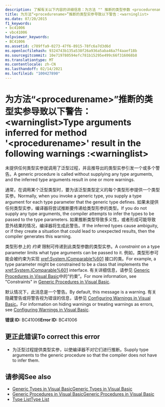 ```yaml
---
description: 了解有关以下内容的详细信息：为方法 "" 推断的类型参数 <procedurename> 导致以下警告：<warninglist>
title: 为方法“<procedurename>”推断的类型实参导致以下警告：<warninglist>
ms.date: 07/20/2015
f1_keywords:
- bc41006
- vbc41006
helpviewer_keywords:
- BC41006
ms.assetid: c789ffa9-0273-47f6-8915-78fc6a7d3d6d
ms.openlocfilehash: 9324743b135a538f26a936a5aba46a7f4aaef18b
ms.sourcegitcommit: 10e719780594efc781b15295e499c66f316068b8
ms.translationtype: MT
ms.contentlocale: zh-CN
ms.lasthandoff: 02/14/2021
ms.locfileid: "100427890"
---
```

# <a name="type-arguments-inferred-for-method-procedurename-result-in-the-following-warnings-warninglist"></a><span data-ttu-id="67155-103">为方法“\<procedurename>”推断的类型实参导致以下警告：\<warninglist></span><span class="sxs-lookup"><span data-stu-id="67155-103">Type arguments inferred for method '\<procedurename>' result in the following warnings :\<warninglist></span></span>

<span data-ttu-id="67155-104">未提供任何类型实参就调用了泛型过程，并且推导出的类型实参引发一个或多个警告。</span><span class="sxs-lookup"><span data-stu-id="67155-104">A generic procedure is called without supplying any type arguments, and the inferred type arguments result in one or more warnings.</span></span>  
  
 <span data-ttu-id="67155-105">通常，在调用某个泛型类型时，要为该泛型类型定义的每个类型形参提供一个类型实参。</span><span class="sxs-lookup"><span data-stu-id="67155-105">Normally, when you invoke a generic type, you supply a type argument for each type parameter that the generic type defines.</span></span> <span data-ttu-id="67155-106">如果未提供任何类型实参，编译器将尝试推断要传递给类型形参的类型。</span><span class="sxs-lookup"><span data-stu-id="67155-106">If you do not supply any type arguments, the compiler attempts to infer the types to be passed to the type parameters.</span></span> <span data-ttu-id="67155-107">如果推断类型导致多义性，或者形成可能导致意外结果的情况，编译器将生成此警告。</span><span class="sxs-lookup"><span data-stu-id="67155-107">If the inferred types cause ambiguity, or if they create a situation that could lead to unexpected results, then the compiler generates this warning.</span></span>  
  
 <span data-ttu-id="67155-108">类型形参上的 *约束* 限制可传递到此类型参数的类型实参。</span><span class="sxs-lookup"><span data-stu-id="67155-108">A *constraint* on a type parameter limits what type arguments can be passed to it.</span></span> <span data-ttu-id="67155-109">例如，类型形参可能会被约束为实现 <xref:System.IComparable%601> 接口的类。</span><span class="sxs-lookup"><span data-stu-id="67155-109">For example, a type parameter might be constrained to be a class that implements the <xref:System.IComparable%601> interface.</span></span> <span data-ttu-id="67155-110">有关详细信息，请参见 [Generic Procedures in Visual Basic](../programming-guide/language-features/data-types/generic-procedures.md)中的“约束”。</span><span class="sxs-lookup"><span data-stu-id="67155-110">For more information, see "Constraints" in [Generic Procedures in Visual Basic](../programming-guide/language-features/data-types/generic-procedures.md).</span></span>  
  
 <span data-ttu-id="67155-111">默认情况下，此消息是一个警告。</span><span class="sxs-lookup"><span data-stu-id="67155-111">By default, this message is a warning.</span></span> <span data-ttu-id="67155-112">有关隐藏警告或将警告视为错误的信息，请参见 [Configuring Warnings in Visual Basic](/visualstudio/ide/configuring-warnings-in-visual-basic)。</span><span class="sxs-lookup"><span data-stu-id="67155-112">For information on hiding warnings or treating warnings as errors, see [Configuring Warnings in Visual Basic](/visualstudio/ide/configuring-warnings-in-visual-basic).</span></span>  
  
 <span data-ttu-id="67155-113">**错误 ID:** BC41006</span><span class="sxs-lookup"><span data-stu-id="67155-113">**Error ID:** BC41006</span></span>  
  
## <a name="to-correct-this-error"></a><span data-ttu-id="67155-114">更正此错误</span><span class="sxs-lookup"><span data-stu-id="67155-114">To correct this error</span></span>  
  
- <span data-ttu-id="67155-115">为泛型过程提供类型实参，以使编译器不对它们进行推断。</span><span class="sxs-lookup"><span data-stu-id="67155-115">Supply type arguments to the generic procedure so that the compiler does not have to infer them.</span></span>  
  
## <a name="see-also"></a><span data-ttu-id="67155-116">请参阅</span><span class="sxs-lookup"><span data-stu-id="67155-116">See also</span></span>

- [<span data-ttu-id="67155-117">Generic Types in Visual Basic</span><span class="sxs-lookup"><span data-stu-id="67155-117">Generic Types in Visual Basic</span></span>](../programming-guide/language-features/data-types/generic-types.md)
- [<span data-ttu-id="67155-118">Generic Procedures in Visual Basic</span><span class="sxs-lookup"><span data-stu-id="67155-118">Generic Procedures in Visual Basic</span></span>](../programming-guide/language-features/data-types/generic-procedures.md)
- [<span data-ttu-id="67155-119">Type List</span><span class="sxs-lookup"><span data-stu-id="67155-119">Type List</span></span>](../language-reference/statements/type-list.md)
